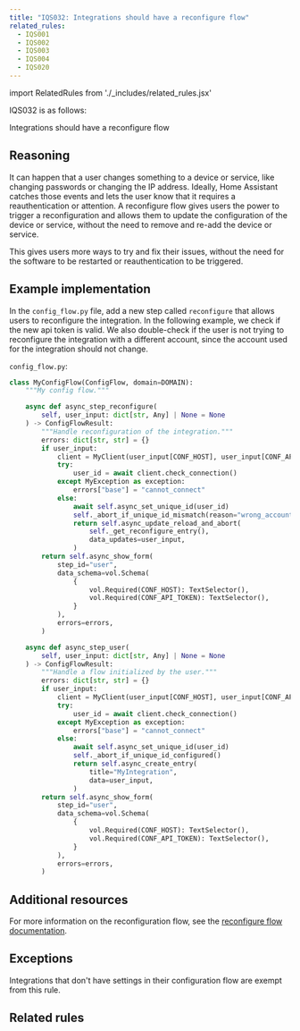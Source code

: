 ```yaml
---
title: "IQS032: Integrations should have a reconfigure flow"
related_rules:
  - IQS001
  - IQS002
  - IQS003
  - IQS004
  - IQS020
---
```

import RelatedRules from './_includes/related_rules.jsx'

IQS032 is as follows:

Integrations should have a reconfigure flow

## Reasoning

It can happen that a user changes something to a device or service, like changing passwords or changing the IP address.
Ideally, Home Assistant catches those events and lets the user know that it requires a reauthentication or attention.
A reconfigure flow gives users the power to trigger a reconfiguration and allows them to update the configuration of the device or service, without the need to remove and re-add the device or service.

This gives users more ways to try and fix their issues, without the need for the software to be restarted or reauthentication to be triggered.

## Example implementation

In the `config_flow.py` file, add a new step called `reconfigure` that allows users to reconfigure the integration.
In the following example, we check if the new api token is valid.
We also double-check if the user is not trying to reconfigure the integration with a different account, since the account used for the integration should not change.

`config_flow.py`:
```python
class MyConfigFlow(ConfigFlow, domain=DOMAIN):
    """My config flow."""

    async def async_step_reconfigure(
        self, user_input: dict[str, Any] | None = None
    ) -> ConfigFlowResult:
        """Handle reconfiguration of the integration."""
        errors: dict[str, str] = {}
        if user_input:
            client = MyClient(user_input[CONF_HOST], user_input[CONF_API_TOKEN])
            try:
                user_id = await client.check_connection()
            except MyException as exception:
                errors["base"] = "cannot_connect"
            else:
                await self.async_set_unique_id(user_id)
                self._abort_if_unique_id_mismatch(reason="wrong_account")
                return self.async_update_reload_and_abort(
                    self._get_reconfigure_entry(),
                    data_updates=user_input,
                )
        return self.async_show_form(
            step_id="user",
            data_schema=vol.Schema(
                {
                    vol.Required(CONF_HOST): TextSelector(),
                    vol.Required(CONF_API_TOKEN): TextSelector(),
                }
            ),
            errors=errors,
        )

    async def async_step_user(
        self, user_input: dict[str, Any] | None = None
    ) -> ConfigFlowResult:
        """Handle a flow initialized by the user."""
        errors: dict[str, str] = {}
        if user_input:
            client = MyClient(user_input[CONF_HOST], user_input[CONF_API_TOKEN])
            try:
                user_id = await client.check_connection()
            except MyException as exception:
                errors["base"] = "cannot_connect"
            else:
                await self.async_set_unique_id(user_id)
                self._abort_if_unique_id_configured()
                return self.async_create_entry(
                    title="MyIntegration",
                    data=user_input,
                )
        return self.async_show_form(
            step_id="user",
            data_schema=vol.Schema(
                {
                    vol.Required(CONF_HOST): TextSelector(),
                    vol.Required(CONF_API_TOKEN): TextSelector(),
                }
            ),
            errors=errors,
        )
```

## Additional resources

For more information on the reconfiguration flow, see the [reconfigure flow documentation](../../../config_entries_config_flow_handler#reconfigure).

## Exceptions

Integrations that don't have settings in their configuration flow are exempt from this rule.

## Related rules

<RelatedRules relatedRules={frontMatter.related_rules}></RelatedRules>
